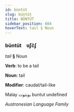 ```yaml
---
id: büntüt
slug: büntüt
title: BÜNTÜT
sidebar_position: 604
hoverText: tail § Noun
---
```


### büntüt&emsp;<span kind="abugida">ʋ̃ʄc̆ʄ</span>

*tail* **§** Noun

**Verb**: to be a tail

**Noun**: tail

**Modifier**: caudal/tail-like

Malay بونتوت buntut undefined

*Austronesian Language Family*